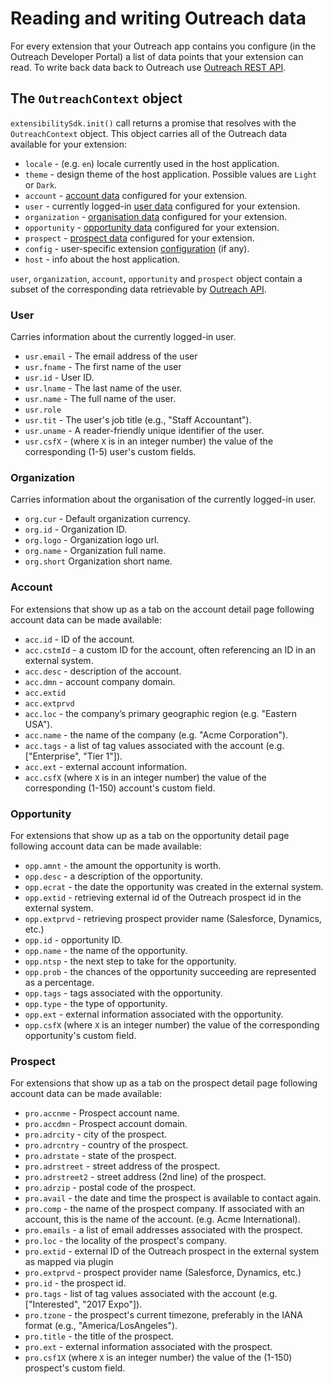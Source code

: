 # Reading and writing Outreach data

For every extension that your Outreach app contains you configure (in the Outreach Developer Portal) a list of data
points that your extension can read. To write back data back to Outreach use
[Outreach REST API](../docs/outreach-api.md).

## The `OutreachContext` object

`extensibilitySdk.init()` call returns a promise that resolves with the `OutreachContext` object. This object carries
all of the Outreach data available for your extension:

- `locale` - (e.g. `en`) locale currently used in the host application.
- `theme` - design theme of the host application. Possible values are `Light` or `Dark`.
- `account` - [account data](#account) configured for your extension.
- `user` - currently logged-in [user data](#user) configured for your extension.
- `organization` - [organisation data](#organization) configured for your extension.
- `opportunity` - [opportunity data](#opportunity) configured for your extension.
- `prospect` - [prospect data](#prospect) configured for your extension.
- `config` - user-specific extension [configuration](developer-portal.md#allowing-app-specific-configuration-values) (if
  any).
- `host` - info about the host application.

`user`, `organization`, `account`, `opportunity` and `prospect` object contain a subset of the corresponding data
retrievable by [Outreach API](https://api.outreach.io/api/v2/docs#account).

### User

Carries information about the currently logged-in user.

- `usr.email` - The email address of the user
- `usr.fname` - The first name of the user
- `usr.id` - User ID.
- `usr.lname` - The last name of the user.
- `usr.name` - The full name of the user.
- `usr.role`
- `usr.tit` - The user's job title (e.g., "Staff Accountant").
- `usr.uname` - A reader-friendly unique identifier of the user.
- `usr.csfX` - (where `X` is in an integer number) the value of the corresponding (1-5) user's custom fields.

### Organization

Carries information about the organisation of the currently logged-in user.

- `org.cur` - Default organization currency.
- `org.id` - Organization ID.
- `org.logo` - Organization logo url.
- `org.name` - Organization full name.
- `org.short` Organization short name.

### Account

For extensions that show up as a tab on the account detail page following account data can be made available:

- `acc.id` - ID of the account.
- `acc.cstmId` - a custom ID for the account, often referencing an ID in an external system.
- `acc.desc` - description of the account.
- `acc.dmn` - account company domain.
- `acc.extid`
- `acc.extprvd`
- `acc.loc` - the company’s primary geographic region (e.g. "Eastern USA").
- `acc.name` - the name of the company (e.g. "Acme Corporation").
- `acc.tags` - a list of tag values associated with the account (e.g. \["Enterprise", "Tier 1"\]).
- `acc.ext` - external account information.
- `acc.csfX` (where `X` is in an integer number) the value of the corresponding (1-150) account's custom field.

### Opportunity

For extensions that show up as a tab on the opportunity detail page following account data can be made available:

- `opp.amnt` - the amount the opportunity is worth.
- `opp.desc` - a description of the opportunity.
- `opp.ecrat` - the date the opportunity was created in the external system.
- `opp.extid` - retrieving external id of the Outreach prospect id in the external system.
- `opp.extprvd` - retrieving prospect provider name (Salesforce, Dynamics, etc.)
- `opp.id` - opportunity ID.
- `opp.name` - the name of the opportunity.
- `opp.ntsp` - the next step to take for the opportunity.
- `opp.prob` - the chances of the opportunity succeeding are represented as a percentage.
- `opp.tags` - tags associated with the opportunity.
- `opp.type` - the type of opportunity.
- `opp.ext` - external information associated with the opportunity.
- `opp.csfX` (where `X` is an integer number) the value of the corresponding opportunity's custom field.

### Prospect

For extensions that show up as a tab on the prospect detail page following account data can be made available:

- `pro.accnme` - Prospect account name.
- `pro.accdmn` - Prospect account domain.
- `pro.adrcity` - city of the prospect.
- `pro.adrcntry` - country of the prospect.
- `pro.adrstate` - state of the prospect.
- `pro.adrstreet` - street address of the prospect.
- `pro.adrstreet2` - street address (2nd line) of the prospect.
- `pro.adrzip` - postal code of the prospect.
- `pro.avail` - the date and time the prospect is available to contact again.
- `pro.comp` - the name of the prospect company. If associated with an account, this is the name of the account. (e.g.
  Acme International).
- `pro.emails` - a list of email addresses associated with the prospect.
- `pro.loc` - the locality of the prospect's company.
- `pro.extid` - external ID of the Outreach prospect in the external system as mapped via plugin
- `pro.extprvd` - prospect provider name (Salesforce, Dynamics, etc.)
- `pro.id` - the prospect id.
- `pro.tags` - list of tag values associated with the account (e.g. ["Interested", "2017 Expo"]).
- `pro.tzone` - the prospect's current timezone, preferably in the IANA format (e.g., "America/LosAngeles").
- `pro.title` - the title of the prospect.
- `pro.ext` - external information associated with the prospect.
- `pro.csf1X` (where `X` is an integer number) the value of the (1-150) prospect's custom field.
